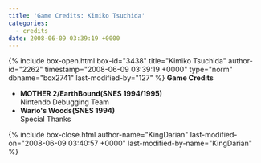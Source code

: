 ```yaml
---
title: 'Game Credits: Kimiko Tsuchida'
categories:
  - credits
date: 2008-06-09 03:39:19 +0000
---
```

{% include box-open.html box-id="3438" title="Kimiko Tsuchida" author-id="2262" timestamp="2008-06-09 03:39:19 +0000" type="norm" dbname="box2741" last-modified-by="127" %}
<b>Game Credits</b>

<UL>

<LI><b>MOTHER 2/EarthBound(SNES 1994/1995)</b><BR />
Nintendo Debugging Team</LI>
<LI><b>Wario's Woods(SNES 1994)</b><BR />
Special Thanks</LI>

</UL>
{% include box-close.html author-name="KingDarian" last-modified-on="2008-06-09 03:40:57 +0000" last-modified-by-name="KingDarian" %}
